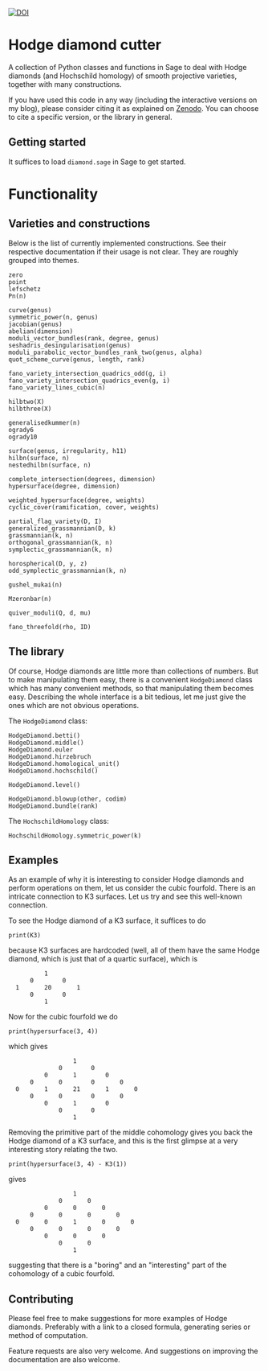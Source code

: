 [![DOI](https://zenodo.org/badge/DOI/10.5281/zenodo.3893509.svg)](https://doi.org/10.5281/zenodo.3893509)

# Hodge diamond cutter

A collection of Python classes and functions in Sage to deal with Hodge diamonds (and Hochschild homology) of smooth projective varieties, together with many constructions.

If you have used this code in any way (including the interactive versions on my blog), please consider citing it as explained on [Zenodo](https://doi.org/10.5281/zenodo.3893509). You can choose to cite a specific version, or the library in general.


## Getting started

It suffices to load ``diamond.sage`` in Sage to get started.


# Functionality

## Varieties and constructions

Below is the list of currently implemented constructions. See their respective documentation if their usage is not clear. They are roughly grouped into themes.
```
zero
point
lefschetz
Pn(n)

curve(genus)
symmetric_power(n, genus)
jacobian(genus)
abelian(dimension)
moduli_vector_bundles(rank, degree, genus)
seshadris_desingularisation(genus)
moduli_parabolic_vector_bundles_rank_two(genus, alpha)
quot_scheme_curve(genus, length, rank)

fano_variety_intersection_quadrics_odd(g, i)
fano_variety_intersection_quadrics_even(g, i)
fano_variety_lines_cubic(n)

hilbtwo(X)
hilbthree(X)

generalisedkummer(n)
ogrady6
ogrady10

surface(genus, irregularity, h11)
hilbn(surface, n)
nestedhilbn(surface, n)

complete_intersection(degrees, dimension)
hypersurface(degree, dimension)

weighted_hypersurface(degree, weights)
cyclic_cover(ramification, cover, weights)

partial_flag_variety(D, I)
generalized_grassmannian(D, k)
grassmannian(k, n)
orthogonal_grassmannian(k, n)
symplectic_grassmannian(k, n)

horospherical(D, y, z)
odd_symplectic_grassmannian(k, n)

gushel_mukai(n)

Mzeronbar(n)

quiver_moduli(Q, d, mu)

fano_threefold(rho, ID)
```


## The library
Of course, Hodge diamonds are little more than collections of numbers. But to make manipulating them easy, there is a convenient `HodgeDiamond` class which has many convenient methods, so that manipulating them becomes easy. Describing the whole interface is a bit tedious, let me just give the ones which are not obvious operations.

The `HodgeDiamond` class:
```
HodgeDiamond.betti()
HodgeDiamond.middle()
HodgeDiamond.euler
HodgeDiamond.hirzebruch
HodgeDiamond.homological_unit()
HodgeDiamond.hochschild()

HodgeDiamond.level()

HodgeDiamond.blowup(other, codim)
HodgeDiamond.bundle(rank)
```

The `HochschildHomology` class:
```
HochschildHomology.symmetric_power(k)
```


## Examples

As an example of why it is interesting to consider Hodge diamonds and perform operations on them, let us consider the cubic fourfold. There is an intricate connection to K3 surfaces. Let us try and see this well-known connection.

To see the Hodge diamond of a K3 surface, it suffices to do

```
print(K3)
```

because K3 surfaces are hardcoded (well, all of them have the same Hodge diamond, which is just that of a quartic surface), which is

```
          1
      0        0
  1       20       1
      0        0
          1
```

Now for the cubic fourfold we do

```
print(hypersurface(3, 4))
```

which gives

```
                  1
              0        0
          0       1        0
      0       0        0       0
  0       1       21       1       0
      0       0        0       0
          0       1        0
              0        0
                  1
```

Removing the primitive part of the middle cohomology gives you back the Hodge diamond of a K3 surface, and this is the first glimpse at a very interesting story relating the two.

```
print(hypersurface(3, 4) - K3(1))
```

gives

```
                  1
              0       0
          0       0       0
      0       0       0       0
  0       0       1       0       0
      0       0       0       0
          0       0       0
              0       0
                  1
```
suggesting that there is a "boring" and an "interesting" part of the cohomology of a cubic fourfold.


## Contributing

Please feel free to make suggestions for more examples of Hodge diamonds. Preferably with a link to a closed formula, generating series or method of computation.

Feature requests are also very welcome. And suggestions on improving the documentation are also welcome.
